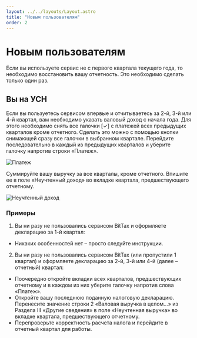 ```yaml
---
layout: ../../layouts/Layout.astro
title: "Новым пользователям"
order: 2
---
```


# Новым пользователям

Если вы используете сервис не с первого квартала текущего года, то необходимо восстановить вашу отчетность. Это необходимо сделать только один раз.

## Вы на УСН

Если вы пользуетесь сервисом впервые и отчитываетесь за 2-й, 3-й или 4-й квартал, вам необходимо указать валовый доход с начала года. Для этого необходимо снять все галочки [✓] с платежей всех предыдущих кварталов кроме отчетного. Сделать это можно с помощью кнопки снимающей сразу все галочки в выбранном квартале. Перейдите последовательно в каждый из предыдущих кварталов и уберите галочку напротив строки «Платеж».

![Платеж](https://i.ibb.co/zPGcvrP/transaction.png)

Суммируйте вашу выручку за все кварталы, кроме отчетного. Впишите ее в поле «Неучтенный доход» во вкладке квартала, предшествующего отчетному.

![Неучтенный доход](https://i.ibb.co/6Yn2cWT/total.png)

### Примеры

1. Вы ни разу не пользовались сервисом BitTax и оформляете декларацию за 1-й квартал:
- Никаких особенностей нет – просто следуйте инструкции.

2. Вы ни разу не пользовались сервисом BitTax (или пропустили 1 квартал) и оформляете декларацию за 2-й, 3-й или 4-й (далее – отчетный) квартал:
- Поочередно откройте вкладки всех кварталов, предшествующих отчетному и в каждом из них уберите галочку напротив слова «Платеж».
- Откройте вашу последнюю поданную налоговую декларацию. Перенесите значение строки 2 «Валовая выручка в целом…» из Раздела III «Другие сведения» в поле «Неучтенная выручка» во вкладке квартала, предшествующего отчетному.
- Перепроверьте корректность расчета налога и перейдите в отчетный квартал для работы.